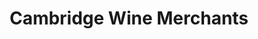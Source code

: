 ---
title: "Cambridge Wine Merchants"
url: /cambridge/cambridge-wine-merchants-cherry-hinton-road/
shop: alcohol
---